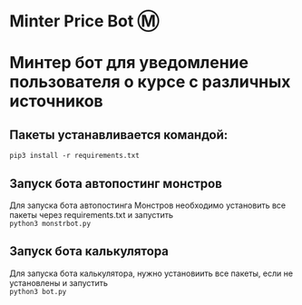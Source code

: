 # Minter Price Bot Ⓜ️

# Минтер бот для уведомление пользователя о курсе с различных источников

## Пакеты устанавливается командой:
` pip3 install -r requirements.txt `

## Запуск бота автопостинг монстров

Для запуска бота автопостинга Монстров необходимо установить все пакеты через requirements.txt
и запустить </br>
`python3 monstrbot.py`

## Запуск бота калькулятора

Для запуска бота калькулятора, нужно установиить все пакеты, если не установлены
и запустить</br>
`python3 bot.py`
